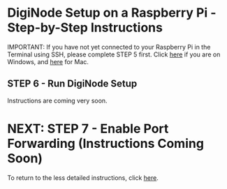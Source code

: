 # DigiNode Setup on a Raspberry Pi - Step-by-Step Instructions

IMPORTANT: If you have not yet connected to your Raspberry Pi in the Terminal using SSH, please complete STEP 5 first. Click [here](/docs/rpi_setup_step5_ssh_in_win.md) if you are on Windows, and [here](/docs/rpi_setup_step5_ssh_in_mac.md) for Mac.

## STEP 6 - Run DigiNode Setup

Instructions are coming very soon.

# NEXT: STEP 7 - Enable Port Forwarding (Instructions Coming Soon)

To return to the less detailed instructions, click [here](/docs/rpi_setup.md).
